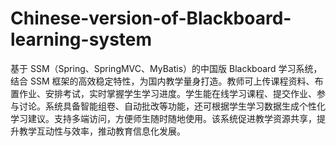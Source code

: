 # Chinese-version-of-Blackboard-learning-system
基于 SSM（Spring、SpringMVC、MyBatis）的中国版 Blackboard 学习系统，结合 SSM 框架的高效稳定特性，为国内教学量身打造。教师可上传课程资料、布置作业、安排考试，实时掌握学生学习进度。学生能在线学习课程、提交作业、参与讨论。系统具备智能组卷、自动批改等功能，还可根据学生学习数据生成个性化学习建议。支持多端访问，方便师生随时随地使用。该系统促进教学资源共享，提升教学互动性与效率，推动教育信息化发展。 
